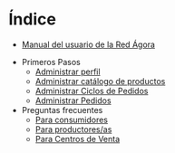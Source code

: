# Índice

* [Manual del usuario de la Red Ágora](README.md)
<!---* [Manuales de configuración](setup-manuals.md) -->
<!---  * [Primeros pasos](getting-started.md)-->
<!---  * [Producer \(Profile Only\)](producer-profile-only.md)-->
<!---  * [Producer \(Producer shop\)](producer-set-up-guide.md)-->
<!---  * [Hub \(Profile Only\)](hub-profile-only.md)-->
<!---  * [Hub \(Shop\)](hubs-set-up-guide.md)-->
<!---  * [Multi-Producer Shop](multi-farm-shop.md)-->
<!---  * [Multi-Producer Pre-orders](multi-farm-pre-orders.md)-->
<!---  * [Buying Group](buying-group.md)-->
<!---  * [Farmer's Market \(Group Page\)](farmers-market.md)-->
<!---  * [Farmer's Market \(Shops\)](farmers-market-shops.md)-->
<!---* [Funcionalidades básicas](basic-features.md)-->
<!---  * [Regístrese y cree su perfil](create-an-account.md)-->
<!---  * [Tipos de paquete](hub-profile-types.md)-->
<!---  * [Configuración de su negocio](your-profile.md)-->
<!---  * [Dashboard](the-dashboard.md)-->
<!---  * [Create or connect with your supplying producers](create-or-connect-with-your-supplying-producers.md)-->
<!---  * [Productos](products.md)-->
<!---  * [Payment Methods](payment-methods.md)-->
<!---  * [Shipping Methods](shipping-methods.md)-->
<!---  * [Enterprise Fees](enterprise-fees.md)-->
<!---  * [Ciclos de pedidos (para Centros de Venta)](order-cycles-for-hubs.md)-->
<!---  * [Ciclos de pedidos \(para productores/as\)](order-cycles-for-producers.md)-->
<!---  * [Ver pedidos](view-orders.md)-->
<!---  * [Reports](get-reports.md)-->
<!---* [Advanced Features](advanced-features.md)-->
<!---  * [Your Profile](your-profile-adv.md)-->
<!---    * [Making a producer profile searchable by product category](making-a-producer-profile-searchable-by-product-category.md)-->
<!---    * [Transfer ownership](transferring-ownership-of-a-profile.md)-->
<!---  * [Products](products-adv.md)-->
<!---    * [Product variants](product-variants.md)-->
<!---    * [Pricing irregular items \(kg\)](pricing-irregular-indivisible-meat-items.md)-->
<!---    * [Propiedades de productos](product-properties.md)-->
<!---    * [Inventory tool](inventory.md)-->
<!---    * [Group Buy - for bulk ordering](group-buy.md)-->
<!---  * [Shop Setup](shop-setup-adv.md)-->
<!---    * [Customer Specific Pricing](charging-different-prices-to-different-customers.md)-->
<!---    * [Private shopfront](private-shopfront.md)-->
<!---    * [Customized Shopping Experience](customer-accounts-and-tagging.md)-->
<!---    * [Embedded Shops](embedded-shopfronts.md)-->
<!---    * [Thermally printed receipts](thermally-printed-receipts.md)-->
<!---  * [Collaboration with other enterprises](collaboration-with-other-enterprises-adv.md)-->
<!---    * [E2E Permissions](enterprise-to-enterprise-permissions-e2es.md)-->
<!---    * [E2E powers in multi-enterprise OCs](permissions-in-multi-enterprise-order-cycles.md)-->
<!---  * [Order Cycles](order-cycles-adv.md)-->
<!---    * [Display only Order Cycles](creating-display-only-order-cycles.md)-->
<!---    * [Opening more than one order cycle](opening-more-than-one-order-cycle.md)-->
<!---    * [Manual orders](create-an-order.md)-->
<!---  * [Groups](groups-adv.md)-->
<!---    * [Create Group Page](group-pages.md)-->
<!---    * [Embed a Group Page](embed-a-group-page.md)-->
<!---  * [Social](social-adv.md)-->
<!---    * [Facebook tips](facebook-tips.md)-->
<!---    * [Your farm on Facebook](putting-your-farm-on-facebook.md)-->
<!---  * [Orders](ordres.md)-->
<!---    * [Create an Order](create-orders.md)-->
* Primeros Pasos
  * [Administrar perfil](/your-profile.md)
  * [Administrar catálogo de productos](/products.md)
  * [Administrar Ciclos de Pedidos](/order-cycles-for-producers.md)
  * [Administrar Pedidos](/view-orders.md)
* Preguntas frecuentes
  * [Para consumidores](customer-faqs.md)
  * [Para productores/as](producer-faqs.md)
  * [Para Centros de Venta](hub-faqs.md)



